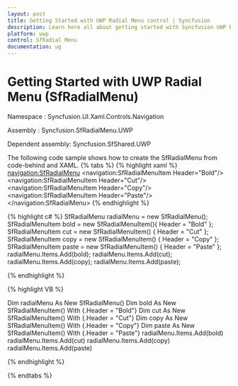 ```yaml
---
layout: post
title: Getting Started with UWP Radial Menu control | Syncfusion
description: Learn here all about getting started with Syncfusion UWP Radial Menu (SfRadialMenu) control and more.
platform: uwp
control: SfRadial Menu 
documentation: ug
---
```


# Getting Started with UWP Radial Menu (SfRadialMenu)

Namespace : Syncfusion.UI.Xaml.Controls.Navigation 

Assembly : Syncfusion.SfRadialMenu.UWP

Dependent assembly: Syncfusion.SfShared.UWP

The following code sample shows how to create the SfRadialMenu from code-behind and XAML. 
{% tabs %}
{% highlight xaml %}
<Page xmlns:navigation="using:Syncfusion.UI.Xaml.Controls.Navigation"> 
     <Grid Background="{StaticResource ApplicationPageBackgroundThemeBrush}">
	 <navigation:SfRadialMenu> 
     <navigation:SfRadialMenuItem Header="Bold"/>
	 <navigation:SfRadialMenuItem Header="Cut"/> 
     <navigation:SfRadialMenuItem Header="Copy"/>
	 <navigation:SfRadialMenuItem Header="Paste"/> 
     </navigation:SfRadialMenu>
	 </Grid> 
</Page>
{% endhighlight %}

{% highlight c# %}
 SfRadialMenu radialMenu = new SfRadialMenu();
 SfRadialMenuItem bold = new SfRadialMenuItem(){ Header = "Bold" };  
 SfRadialMenuItem cut = new SfRadialMenuItem() { Header = "Cut" };
 SfRadialMenuItem copy = new SfRadialMenuItem() { Header = "Copy" };
 SfRadialMenuItem paste = new SfRadialMenuItem() { Header = "Paste" };
 radialMenu.Items.Add(bold);
 radialMenu.Items.Add(cut);
 radialMenu.Items.Add(copy);
 radialMenu.Items.Add(paste);

 {% endhighlight %}
 
 {% highlight VB %}
 
 Dim radialMenu As New SfRadialMenu()
 Dim bold As New SfRadialMenuItem() With {.Header = "Bold"}
 Dim cut As New SfRadialMenuItem() With {.Header = "Cut"}
 Dim copy As New SfRadialMenuItem() With {.Header = "Copy"}
 Dim paste As New SfRadialMenuItem() With {.Header = "Paste"}
 radialMenu.Items.Add(bold)
 radialMenu.Items.Add(cut)
 radialMenu.Items.Add(copy)
 radialMenu.Items.Add(paste)

 {% endhighlight %}

{% endtabs %}
